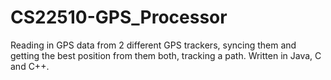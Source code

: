 CS22510-GPS_Processor
=====================

Reading in GPS data from 2 different GPS trackers, syncing them and getting the best position from them both, tracking a path. Written in Java, C and C++.
